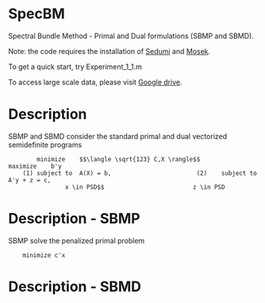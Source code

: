 # SpecBM
Spectral Bundle Method - Primal and Dual formulations (SBMP and SBMD).

Note: the code requires the installation of [Sedumi](https://sedumi.ie.lehigh.edu/) and [Mosek](https://www.mosek.com/).

To get a quick start, try Experiment_1_1.m


To access large scale data, please visit [Google drive](https://drive.google.com/drive/folders/101KqJ56fwcZMuYuTTpwUASnevcnB2frt?usp=drive_link).


# Description
SBMP and SBMD consider the standard primal and dual vectorized semidefinite programs
```
		minimize 	$$\langle \sqrt{123} C,X \rangle$$						maximize 	b'y
	(1)	subject to	A(X) = b,				         (2)	subject to	A'y + z = c,	
				x \in PSD$$							z \in PSD
```

# Description - SBMP
SBMP solve the penalized primal problem
```
	minimize c'x 
```


# Description - SBMD
